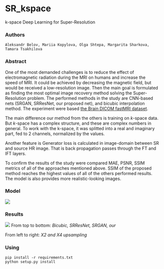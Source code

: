 # SR_kspace
k-space Deep Learning for Super-Resolution

### Authors
```
Aleksandr Belov, Mariia Kopylova, Olga Shtepa, Margarita Sharkova, Tamara Tsakhilova
```

### Abstract
One of the most demanded challenges is to reduce the effect of electromagnetic radiation during the MRI on humans and increase the speed of MRI. It could be achieved by decreasing the magnetic field, but would be received a low-resolution image. Then the main goal is formulated as finding the most optimal image recovery method solving the Super-Resolution problem. The performed methods in the study are CNN-based nets (SRGAN, SRResNet, our proposed net), and bicubic interpolation method.
The experiment were based [the Brain DICOM fastMRI dataset](https://fastmri.med.nyu.edu/).

The main difference our method from the others is training on *k*-space data. But *k*-space has a complex structure, and these are complex numbers in general. To work with the k-space, it was splitted into a real and imaginary part, fed to 2 channels, normalized by the values. 

Another feature is Generator loss is calculated in image-domain between SR and source HR image. That is back propagation passes through the FT and IFT layers.

To confirm the results of the study were compared MAE, PSNR, SSIM metrics of all of the approaches mentioned above. SSIM of the proposed method reaches the highest values of all of the others performed results. The model is also provides more realistic-looking images.

### Model

![](https://github.com/albellov/SR_kspace/blob/master/images/scheme_white.png?raw=true)


### Results

![](https://github.com/albellov/SR_kspace/blob/master/images/results.png?raw=true)
From top to bottom: *Bicubic, SRResNet, SRGAN, our*

From left to right: *X2 and X4 upsampling*


### Using

```
pip install -r requirements.txt
python setup.py install
```
